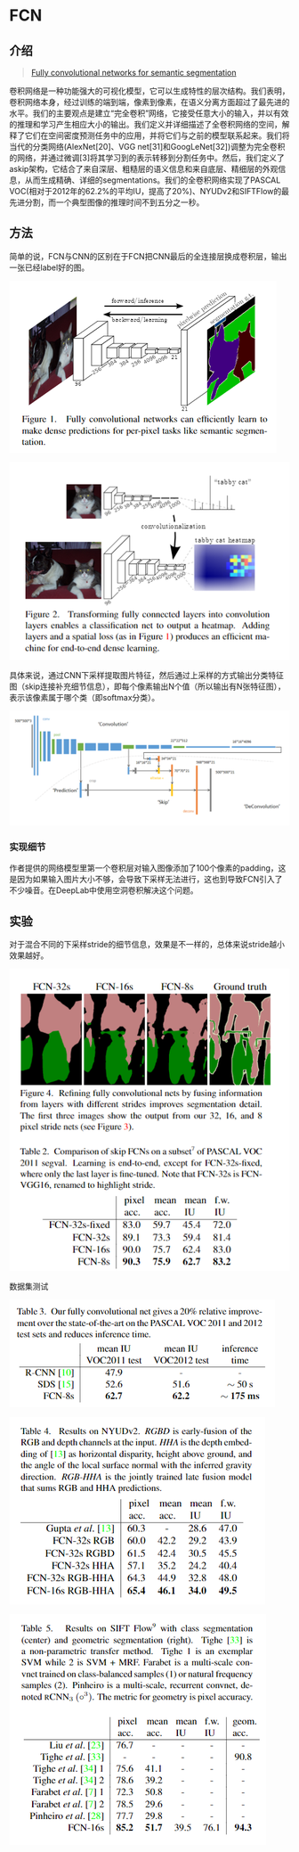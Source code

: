 # FCN

## 介绍

> [Fully convolutional networks for semantic segmentation](http://www.cv-foundation.org/openaccess/content_cvpr_2015/papers/Long_Fully_Convolutional_Networks_2015_CVPR_paper.pdf)

卷积网络是一种功能强大的可视化模型，它可以生成特性的层次结构。我们表明，卷积网络本身，经过训练的端到端，像素到像素，在语义分离方面超过了最先进的水平。我们的主要观点是建立“完全卷积”网络，它接受任意大小的输入，并以有效的推理和学习产生相应大小的输出。我们定义并详细描述了全卷积网络的空间，解释了它们在空间密度预测任务中的应用，并将它们与之前的模型联系起来。我们将当代的分类网络\(AlexNet\[20\]、VGG net\[31\]和GoogLeNet\[32\]\)调整为完全卷积的网络，并通过微调\[3\]将其学习到的表示转移到分割任务中。然后，我们定义了askip架构，它结合了来自深层、粗糙层的语义信息和来自底层、精细层的外观信息，从而生成精确、详细的segmentations。我们的全卷积网络实现了PASCAL VOC\(相对于2012年的62.2%的平均IU，提高了20%\)、NYUDv2和SIFTFlow的最先进分割，而一个典型图像的推理时间不到五分之一秒。

## 方法

简单的说，FCN与CNN的区别在于FCN把CNN最后的全连接层换成卷积层，输出一张已经label好的图。

![](../../.gitbook/assets/image%20%28136%29.png)

![](../../.gitbook/assets/image%20%2857%29.png)

具体来说，通过CNN下采样提取图片特征，然后通过上采样的方式输出分类特征图（skip连接补充细节信息），即每个像素输出N个值（所以输出有N张特征图），表示该像素属于哪个类（即softmax分类）。

![](../../.gitbook/assets/image%20%2895%29.png)

### 实现细节

作者提供的网络模型里第一个卷积层对输入图像添加了100个像素的padding，这是因为如果输入图片大小不够，会导致下采样无法进行，这也到导致FCN引入了不少噪音。在DeepLab中使用空洞卷积解决这个问题。

## 实验

对于混合不同的下采样stride的细节信息，效果是不一样的，总体来说stride越小效果越好。



![](../../.gitbook/assets/image%20%28129%29.png)

数据集测试

![](../../.gitbook/assets/image%20%2870%29.png)

![](../../.gitbook/assets/image%20%2883%29.png)

![](../../.gitbook/assets/image%20%28103%29.png)



